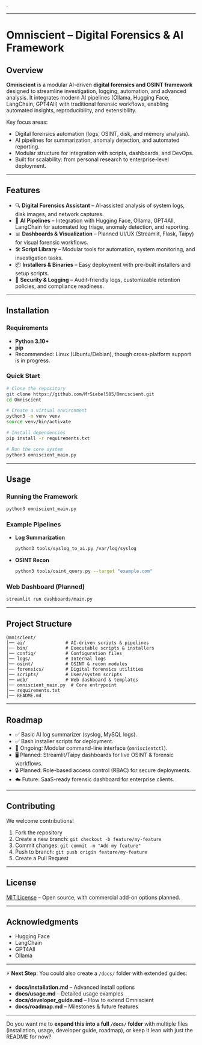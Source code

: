 .

---

# Omniscient – Digital Forensics & AI Framework

## Overview

**Omniscient** is a modular AI-driven **digital forensics and OSINT framework** designed to streamline investigation, logging, automation, and advanced analysis.
It integrates modern AI pipelines (Ollama, Hugging Face, LangChain, GPT4All) with traditional forensic workflows, enabling automated insights, reproducibility, and extensibility.

Key focus areas:

* Digital forensics automation (logs, OSINT, disk, and memory analysis).
* AI pipelines for summarization, anomaly detection, and automated reporting.
* Modular structure for integration with scripts, dashboards, and DevOps.
* Built for scalability: from personal research to enterprise-level deployment.

---

## Features

* 🔍 **Digital Forensics Assistant** – AI-assisted analysis of system logs, disk images, and network captures.
* 🤖 **AI Pipelines** – Integration with Hugging Face, Ollama, GPT4All, LangChain for automated log triage, anomaly detection, and reporting.
* 📊 **Dashboards & Visualization** – Planned UI/UX (Streamlit, Flask, Taipy) for visual forensic workflows.
* 🛠 **Script Library** – Modular tools for automation, system monitoring, and investigation tasks.
* 📦 **Installers & Binaries** – Easy deployment with pre-built installers and setup scripts.
* 🔐 **Security & Logging** – Audit-friendly logs, customizable retention policies, and compliance readiness.

---

## Installation

### Requirements

* **Python 3.10+**
* **pip**
* Recommended: Linux (Ubuntu/Debian), though cross-platform support is in progress.

### Quick Start

```bash
# Clone the repository
git clone https://github.com/MrSiebel585/Omniscient.git
cd Omniscient

# Create a virtual environment
python3 -m venv venv
source venv/bin/activate

# Install dependencies
pip install -r requirements.txt

# Run the core system
python3 omniscient_main.py
```

---

## Usage

### Running the Framework

```bash
python3 omniscient_main.py
```

### Example Pipelines

* **Log Summarization**

  ```bash
  python3 tools/syslog_to_ai.py /var/log/syslog
  ```
* **OSINT Recon**

  ```bash
  python3 tools/osint_query.py --target "example.com"
  ```

### Web Dashboard (Planned)

```bash
streamlit run dashboards/main.py
```

---

## Project Structure

```
Omniscient/
│── ai/               # AI-driven scripts & pipelines
│── bin/              # Executable scripts & installers
│── config/           # Configuration files
│── logs/             # Internal logs
│── osint/            # OSINT & recon modules
│── forensics/        # Digital forensics utilities
│── scripts/          # User/system scripts
│── web/              # Web dashboard & templates
│── omniscient_main.py  # Core entrypoint
│── requirements.txt
│── README.md
```

---

## Roadmap

* ✅ Basic AI log summarizer (syslog, MySQL logs).
* ✅ Bash installer scripts for deployment.
* 🔄 Ongoing: Modular command-line interface (`omniscientctl`).
* 🖥 Planned: Streamlit/Taipy dashboards for live OSINT & forensic workflows.
* 🔒 Planned: Role-based access control (RBAC) for secure deployments.
* ☁️ Future: SaaS-ready forensic dashboard for enterprise clients.

---

## Contributing

We welcome contributions!

1. Fork the repository
2. Create a new branch: `git checkout -b feature/my-feature`
3. Commit changes: `git commit -m "Add my feature"`
4. Push to branch: `git push origin feature/my-feature`
5. Create a Pull Request

---

## License

[MIT License](LICENSE) – Open source, with commercial add-on options planned.

---

## Acknowledgments

* Hugging Face
* LangChain
* GPT4All
* Ollama

---

⚡ **Next Step**: You could also create a `/docs/` folder with extended guides:

* **docs/installation.md** – Advanced install options
* **docs/usage.md** – Detailed usage examples
* **docs/developer\_guide.md** – How to extend Omniscient
* **docs/roadmap.md** – Milestones & future features

---

Do you want me to **expand this into a full `/docs/` folder** with multiple files (installation, usage, developer guide, roadmap), or keep it lean with just the README for now?
